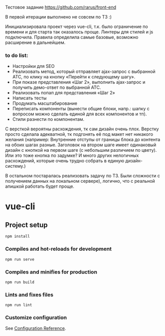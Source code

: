 
Тестовое задание https://github.com/rarus/front-end

В первой итерации выполнено не совсем по ТЗ :) 

Инициализировала проект через vue-cli, т.к. было ограничение по времени и для старта так оказалось проще.
Линтеры для стилей и js подключила. Правила определила самые базовые, возможно расширение в дальнейшем.

### to do list: ### 
* Настройки для SEO
* Реализовать метод, который отправляет ajax-запрос с выбранной АТС, по клику на кнопку «Перейти к следующему шагу».
* При показе представления «Шаг 2», выполнить ajax-запрос и получить демо-ответ по выбранной АТС.
* Реализовать попап для представления «Шаг 2»
* Написать тесты
* Продумать масштабирование
* Переписать компоненты (вынести общие блоки, напр.: шапку с вопросом можно сделать единой для всех компонентов и тп).
* Стили разнести по компонентам.

С версткой вероятны расхождения, тк сам дизайн очень плох. 
Верстку просто сделала адекватной, тк подгонять её под макет нет никакого желания (например: 
Внутренние отступы от границы блока до контента на обоих шагах разные. 
Заголовок на втором шаге имеет одинаковый дизайн с кнопкой на первом шаге (с небольшим различием по цвету). Или это тоже кнопка по задумке?
И много других нелогичных расхождений, которые очень трудно собрать в единую дизайн-систему.)

В остальном постаралась реализовать задачу по ТЗ.
Были сложности с получением данных на локальном сервере), логично, что с реальной апишкой работать будет проще.


# vue-cli

## Project setup
```
npm install
```

### Compiles and hot-reloads for development
```
npm run serve
```

### Compiles and minifies for production
```
npm run build
```

### Lints and fixes files
```
npm run lint
```

### Customize configuration
See [Configuration Reference](https://cli.vuejs.org/config/).
